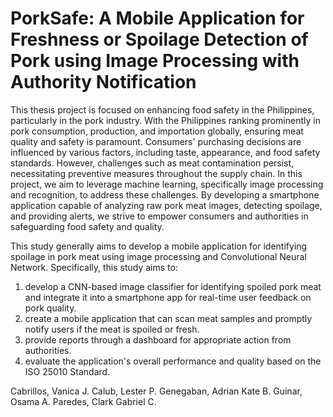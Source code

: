 # PorkSafe: A Mobile Application for Freshness or Spoilage Detection of Pork using Image Processing with Authority Notification

This thesis project is focused on enhancing food safety in the Philippines, particularly in the pork industry. With the Philippines ranking prominently in pork consumption, production, and importation globally, ensuring meat quality and safety is paramount. Consumers' purchasing decisions are influenced by various factors, including taste, appearance, and food safety standards. However, challenges such as meat contamination persist, necessitating preventive measures throughout the supply chain. In this project, we aim to leverage machine learning, specifically image processing and recognition, to address these challenges. By developing a smartphone application capable of analyzing raw pork meat images, detecting spoilage, and providing alerts, we strive to empower consumers and authorities in safeguarding food safety and quality. 

This study generally aims to develop a mobile application for identifying spoilage in pork meat using image processing and Convolutional Neural Network.
Specifically, this study aims to:
1. develop a CNN-based image classifier for identifying spoiled pork meat and integrate it into a smartphone app for real-time user feedback on pork quality.
2. create a mobile application that can scan meat samples and promptly notify users if the meat is spoiled or fresh.
3. provide reports through a dashboard for appropriate action from authorities.
4. evaluate the application's overall performance and quality based on the ISO 25010 Standard.


Cabrillos, Vanica J.
Calub, Lester P.
Genegaban, Adrian Kate B.
Guinar, Osama A.
Paredes, Clark Gabriel C.


